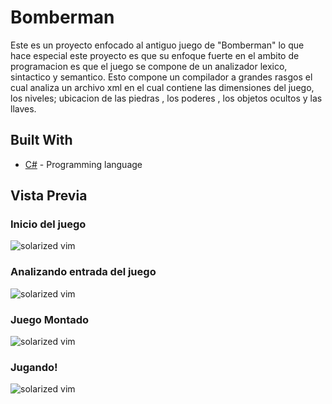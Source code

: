 # Bomberman

Este es un proyecto enfocado al antiguo juego de "Bomberman" lo que hace especial este proyecto es que su enfoque fuerte en el ambito de programacion es que el juego se compone de un analizador lexico, sintactico y semantico. Esto compone un compilador a grandes rasgos el cual analiza un archivo xml en el cual contiene las dimensiones del juego, los niveles; ubicacion de las piedras , los poderes , los objetos ocultos y las llaves.

## Built With

* [C#](https://docs.microsoft.com/en-us/dotnet/csharp/programming-guide/) - Programming language

## Vista Previa
### Inicio del juego
![solarized vim](https://github.com/charliecech/-LFP-Proyecto2/blob/master/Screenshot/Captura%20de%20pantalla%20(17).png)

### Analizando entrada del juego
![solarized vim](https://github.com/charliecech/-LFP-Proyecto2/blob/master/Screenshot/Captura%20de%20pantalla%20(18).png)

### Juego Montado
![solarized vim](https://github.com/charliecech/-LFP-Proyecto2/blob/master/Screenshot/Captura%20de%20pantalla%20(19).png)

### Jugando!
![solarized vim](https://github.com/charliecech/-LFP-Proyecto2/blob/master/Screenshot/Captura%20de%20pantalla%20(20).png)




